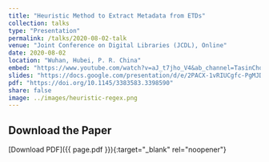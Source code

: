 ```yaml
---
title: "Heuristic Method to Extract Metadata from ETDs"
collection: talks
type: "Presentation"
permalink: /talks/2020-08-02-talk
venue: "Joint Conference on Digital Libraries (JCDL), Online"
date: 2020-08-02
location: "Wuhan, Hubei, P. R. China"
embed: "https://www.youtube.com/watch?v=aJ_t7jho_V4&ab_channel=TasinChoudhury"
slides: "https://docs.google.com/presentation/d/e/2PACX-1vRIUCgfc-PgMJD2IoDR8KRHGzRcNUUAHfWsBAWA2MFWVYcbwZZ02_YJR7HX697iRVKPlemJMn81SDYs/embed?start=false&loop=false&delayms=3000"  # Use 'embed' link for slides
pdf: "https://doi.org/10.1145/3383583.3398590"
share: false
image: ../images/heuristic-regex.png
---
```


## Download the Paper

[Download PDF]({{ page.pdf }}){:target="_blank" rel="noopener"}